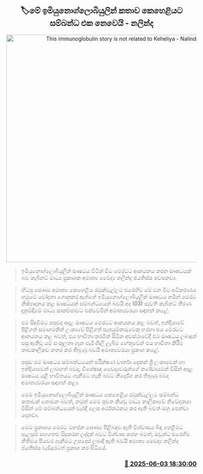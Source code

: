 <p align='center'><b><h2 align='center' title='This immunoglobulin story is not related to Keheliya - Nalinda'>🏷මේ ඉමියුනොග්ලොබියුලින් කතාව කෙහෙළියට සම්බන්ධ එක නෙවෙයි - නලින්ද</h2></b></p>
<p align='center'><img src='https://helakuru.sgp1.cdn.digitaloceanspaces.com/esana/images/lib/nalinda-jayathissa-cabinet-2024.jpg' width='600' alt='This immunoglobulin story is not related to Keheliya - Nalinda'></p>

> ඉමියුනොග්ලොබියුලින් ඖෂධය විටින් විට මෙරටට ආනයනය කරන ඖෂධයක් බව කැබිනට් මාධ්‍ය ප්‍රකාශක අමාත්‍ය වෛද්‍ය නලින්ද ජයතිස්ස පවසනවා.

> හිටපු සෞඛ්‍ය අමාත්‍ය කෙහෙළිය රඹුක්වැල්ලට එරෙහිව මේ වන විට අධිකරණය හමුවේ චෝදනා ගොනුකර ඇත්තේ ඉමියුනොග්ලොබියුලින් ඖෂධය නමින් මෙරට නිෂ්පාදනය කළ ඖෂධයක් සම්බන්ධයෙන් බවයි අද (03) පැවති කැබිනට් තීරණ දැනුම්දීමේ මාධ්‍ය සාකච්ඡාවට එක්වෙමින් අමාත්‍යවරයා සඳහන් කළේ.

> ‍එම සිදුවීමට පසුවද අදාළ ඖෂධය මෙරටට ආනයනය කළ බවත්, ඉන්දියාවේ පිළිගත් සමාගමකින් ලංකාවේ පිළිගත් සැපයුම්කරුවෙකු හරහා එය මෙරටට ආනයනය කළ බවත්, එය භාවිතා කරමින් සිටින අවස්ථාවේදී එම ඖෂධය ලබාදුන් පසු ඇතිවූ යම් සංකූලතා ගැන පැමිණිලි ලැබීම හේතුවෙන් එය භාවිතා කිරීම තාවකාලිකව නතර කර තිබුණු බවයි අමාත්‍යවරයා ප්‍රකාශ කළේ.

> පසුව එම ඖෂධය සම්බන්ධයෙන් පරීක්ෂණ වාර්තා දෙකක් ශ්‍රී ලංකාවෙන් හා ඉන්දියාවෙන් ලබාගත් බවද, විශේෂඥ වෛද්‍යවරුන්ගේ කණ්ඩායමක් විසින් අදාළ ඖෂධය යළි භාවිතයට ගැනීමට හැකි බවට නිර්දේශ කර තිබුණු බවද අමාත්‍යවරයා සඳහන් කළා.

> මෙම ඉමියුනොග්ලොබියුලින් ඖෂධය කෙහෙළිය රඹුක්වැල්ලට සම්බන්ධ කතාවක් නොවන බවත්, නමුත් මෙම පුවත කියවූ මාධ්‍ය නාලිකාවේ නිවේදකයා විසින් මේ සම්බන්ධයෙන් වැරදි ලෙස අර්ථකථනය කර ඇති බවත් ඔහු පෙන්වා දෙනවා.

> මෙම ප්‍රකාශය මෙරට මහජන සෞඛ්‍ය පිළිබඳව ඇති විශ්වාසය බිඳ හෙළීමට සැලසුම් සහගතව සිදුකරන ලද්දක් බවට විශ්වාස කරන බවත්, ඔවුන්ට එරෙහිව නීතිමය පියවර ගැනීමට උපදෙස් ලබාදී ඇති බවයි අමාත්‍ය වෛද්‍ය නලින්ද ජයතිස්ස වැඩිදුරටත් ප්‍රකාශ කර සිටියේ.



<h3 align='right'><a href='https://www.helakuru.lk/esana/p/110666/'>📅 2025-06-03 18:30:00</a></h3>
